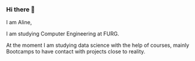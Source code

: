 ### Hi there 👋

I am Aline, 

I am studying Computer Engineering at FURG.

At the moment I am studying data science with the help of courses, mainly Bootcamps to have contact with projects close to reality.

<!--
**alinemarchiori/alinemarchiori** is a ✨ _special_ ✨ repository because its `README.md` (this file) appears on your GitHub profile.

Here are some ideas to get you started:

- 🔭 I’m currently working on ...
- 🌱 I’m currently learning ...
- 👯 I’m looking to collaborate on ...
- 🤔 I’m looking for help with ...
- 💬 Ask me about ...
- 📫 How to reach me: ...
- 😄 Pronouns: ...
- ⚡ Fun fact: ...
-->

